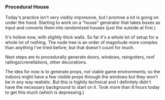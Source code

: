 ### Procedural House

Today's practice isn't very visibly impressive, but I promise a lot is going on
under the hood. Starting to work on a "house" generator that takes boxes as input
and converts them into randomized houses (just the outside at first.)

It's hollow now, with slightly thick walls. So far it's a whole lot of setup
for a whole lot of nothing. The node tree is an order of magnitude more complex
than anything I've tried before, but that doesn't count for much.

Next steps are to procedurally generate doors, windows, raingutters,
roof railings/crenellations, other decorations.

The idea for now is to generate props, not viable game environments; so the indoors
might have a few visible props through the windows but they won't be
in any way realistic. But this is hightly technical and I definitely didn't have
the necessary background to start on it. Took more than 8 hours today to get
this much (which is depressing.)
